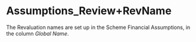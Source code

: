 # Assumptions_Review+RevName

The Revaluation names are set up in the Scheme Financial Assumptions, in
the column _Global Name_.

